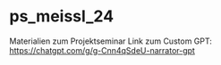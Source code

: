 # ps_meissl_24
Materialien zum Projektseminar
Link zum Custom GPT: https://chatgpt.com/g/g-Cnn4qSdeU-narrator-gpt
